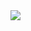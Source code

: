 <div>
  <img align="left" src="https://github.com/Ananasik-bet/Ananasik-bet/blob/master/assets/programmer.gif" />
</div>
